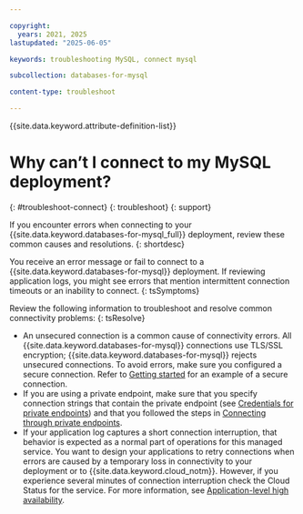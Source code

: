 ```yaml
---

copyright:
  years: 2021, 2025
lastupdated: "2025-06-05"

keywords: troubleshooting MySQL, connect mysql

subcollection: databases-for-mysql

content-type: troubleshoot

---
```


{{site.data.keyword.attribute-definition-list}} 

# Why can’t I connect to my MySQL deployment?
{: #troubleshoot-connect}
{: troubleshoot}
{: support}

If you encounter errors when connecting to your {{site.data.keyword.databases-for-mysql_full}} deployment, review these common causes and resolutions.
{: shortdesc}

You receive an error message or fail to connect to a {{site.data.keyword.databases-for-mysql}} deployment. If reviewing application logs, you might see errors that mention intermittent connection timeouts or an inability to connect.
{: tsSymptoms}

Review the following information to troubleshoot and resolve common connectivity problems:
{: tsResolve}

* An unsecured connection is a common cause of connectivity errors.  All {{site.data.keyword.databases-for-mysql}} connections use TLS/SSL encryption; {{site.data.keyword.databases-for-mysql}} rejects unsecured connections. To avoid errors, make sure you configured a secure connection.  Refer to [Getting started](/docs/databases-for-mysql?topic=databases-for-mysql-getting-started) for an example of a secure connection.
* If you are using a private endpoint, make sure that you specify connection strings that contain the private endpoint (see [Credentials for private endpoints](/docs/databases-for-mysql?topic=databases-for-mysql-service-endpoints&interface=ui#credentials-for-private-endpoints)) and that you followed the steps in [Connecting through private endpoints](/docs/databases-for-mysql?topic=databases-for-mysql-service-endpoints&interface=ui#private-endpoint-connections).
* If your application log captures a short connection interruption, that behavior is expected as a normal part of operations for this managed service. You want to design your applications to retry connections when errors are caused by a temporary loss in connectivity to your deployment or to {{site.data.keyword.cloud_notm}}. However, if you experience several minutes of connection interruption check the Cloud Status for the service. For more information, see [Application-level high availability](/docs/databases-for-mysql?topic=databases-for-mysql-mysql-ha-dr#application-level-ha).
